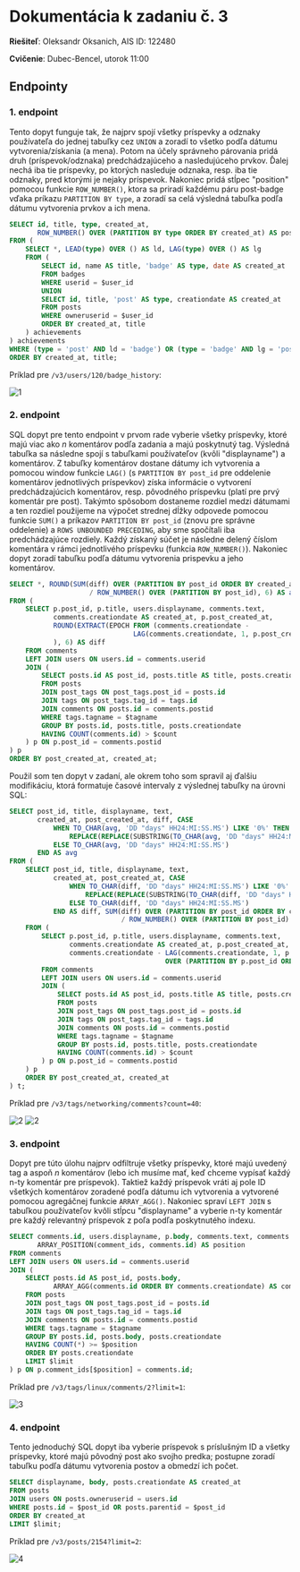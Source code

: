 # Dokumentácia k zadaniu č. 3
**Riešiteľ**: Oleksandr Oksanich, AIS ID: 122480

**Cvičenie**: Dubec-Bencel, utorok 11:00
## Endpointy
### 1. endpoint
Tento dopyt funguje tak, že najprv spojí všetky príspevky a odznaky používateľa do jednej tabuľky cez `UNION` a zoradí to všetko podľa dátumu vytvorenia/získania (a mena). Potom na účely správneho párovania pridá druh (príspevok/odznaka) predchádzajúceho a nasledujúceho prvkov. Ďalej nechá iba tie príspevky, po ktorých nasleduje odznaka, resp. iba tie odznaky, pred ktorými je nejaky príspevok. Nakoniec pridá stĺpec "position" pomocou funkcie `ROW_NUMBER()`, ktora sa priradí každému páru post-badge vďaka príkazu `PARTITION BY type`, a zoradí sa celá výsledná tabuľka podľa dátumu vytvorenia prvkov a ich mena.
```sql
SELECT id, title, type, created_at,
       ROW_NUMBER() OVER (PARTITION BY type ORDER BY created_at) AS position
FROM (
    SELECT *, LEAD(type) OVER () AS ld, LAG(type) OVER () AS lg
    FROM (
        SELECT id, name AS title, 'badge' AS type, date AS created_at
        FROM badges
        WHERE userid = $user_id
        UNION
        SELECT id, title, 'post' AS type, creationdate AS created_at
        FROM posts
        WHERE owneruserid = $user_id
        ORDER BY created_at, title
    ) achievements
) achievements
WHERE (type = 'post' AND ld = 'badge') OR (type = 'badge' AND lg = 'post')
ORDER BY created_at, title;
```
Príklad pre `/v3/users/120/badge_history`:

![1](examples/1.png)
### 2. endpoint
SQL dopyt pre tento endpoint v prvom rade vyberie všetky príspevky, ktoré majú viac ako _n_ komentárov podľa zadania a majú poskytnutý tag. Výsledná tabuľka sa následne spojí s tabuľkami používateľov (kvôli "displayname") a komentárov. Z tabuľky komentárov dostane dátumy ich vytvorenia a pomocou window funkcie `LAG()` (s `PARTITION BY post_id` pre oddelenie komentárov jednotlivých príspevkov) získa informácie o vytvorení predchádzajúcich komentárov, resp. pôvodného príspevku (platí pre prvý komentár pre post). Takýmto spôsobom dostaneme rozdiel medzi dátumami a ten rozdiel použijeme na výpočet strednej dĺžky odpovede pomocou funkcie `SUM()` a príkazov `PARTITION BY post_id` (znovu pre správne oddelenie) a `ROWS UNBOUNDED PRECEDING`, aby sme spočítali iba predchádzajúce rozdiely. Každý získaný súčet je následne delený číslom komentára v rámci jednotlivého príspevku (funkcia `ROW_NUMBER()`). Nakoniec dopyt zoradí tabuľku podľa dátumu vytvorenia prispevku a jeho komentárov.
```sql
SELECT *, ROUND(SUM(diff) OVER (PARTITION BY post_id ORDER BY created_at ROWS UNBOUNDED PRECEDING)
                    / ROW_NUMBER() OVER (PARTITION BY post_id), 6) AS avg
FROM (
    SELECT p.post_id, p.title, users.displayname, comments.text,
           comments.creationdate AS created_at, p.post_created_at,
           ROUND(EXTRACT(EPOCH FROM (comments.creationdate -
                               LAG(comments.creationdate, 1, p.post_created_at) OVER (PARTITION BY p.post_id ORDER BY comments.creationdate))
           ), 6) AS diff
    FROM comments
    LEFT JOIN users ON users.id = comments.userid
    JOIN (
        SELECT posts.id AS post_id, posts.title AS title, posts.creationdate AS post_created_at
        FROM posts
        JOIN post_tags ON post_tags.post_id = posts.id
        JOIN tags ON post_tags.tag_id = tags.id
        JOIN comments ON posts.id = comments.postid
        WHERE tags.tagname = $tagname
        GROUP BY posts.id, posts.title, posts.creationdate
        HAVING COUNT(comments.id) > $count
    ) p ON p.post_id = comments.postid
) p
ORDER BY post_created_at, created_at;
```
Použil som ten dopyt v zadaní, ale okrem toho som spravil aj ďalšiu modifikáciu, ktorá formatuje časové intervaly z výslednej tabuľky na úrovni SQL:
```sql
SELECT post_id, title, displayname, text,
       created_at, post_created_at, diff, CASE
           WHEN TO_CHAR(avg, 'DD "days" HH24:MI:SS.MS') LIKE '0%' THEN
               REPLACE(REPLACE(SUBSTRING(TO_CHAR(avg, 'DD "days" HH24:MI:SS.MS'), 2), '1 days ', '1 day '), '0 days ', '')
           ELSE TO_CHAR(avg, 'DD "days" HH24:MI:SS.MS')
       END AS avg
FROM (
    SELECT post_id, title, displayname, text,
           created_at, post_created_at, CASE
               WHEN TO_CHAR(diff, 'DD "days" HH24:MI:SS.MS') LIKE '0%' THEN
                   REPLACE(REPLACE(SUBSTRING(TO_CHAR(diff, 'DD "days" HH24:MI:SS.MS'), 2), '1 days ', '1 day '), '0 days ', '')
               ELSE TO_CHAR(diff, 'DD "days" HH24:MI:SS.MS')
           END AS diff, SUM(diff) OVER (PARTITION BY post_id ORDER BY created_at ROWS UNBOUNDED PRECEDING)
                            / ROW_NUMBER() OVER (PARTITION BY post_id) AS avg
    FROM (
        SELECT p.post_id, p.title, users.displayname, comments.text,
               comments.creationdate AS created_at, p.post_created_at,
               comments.creationdate - LAG(comments.creationdate, 1, p.post_created_at)
                                       OVER (PARTITION BY p.post_id ORDER BY comments.creationdate) AS diff
        FROM comments
        LEFT JOIN users ON users.id = comments.userid
        JOIN (
            SELECT posts.id AS post_id, posts.title AS title, posts.creationdate AS post_created_at
            FROM posts
            JOIN post_tags ON post_tags.post_id = posts.id
            JOIN tags ON post_tags.tag_id = tags.id
            JOIN comments ON posts.id = comments.postid
            WHERE tags.tagname = $tagname
            GROUP BY posts.id, posts.title, posts.creationdate
            HAVING COUNT(comments.id) > $count
        ) p ON p.post_id = comments.postid
    ) p
    ORDER BY post_created_at, created_at
) t;
```
Príklad pre `/v3/tags/networking/comments?count=40`:

![2](examples/2.1.png)
![2](examples/2.2.png)
### 3. endpoint
Dopyt pre túto úlohu najprv odfiltruje všetky príspevky, ktoré majú uvedený tag a aspoň _n_ komentárov (lebo ich musíme mať, keď chceme vypísať každý n-ty komentár pre príspevok). Taktiež každý príspevok vráti aj pole ID všetkých komentárov zoradené podľa dátumu ich vytvorenia a vytvorené pomocou agregáčnej funkcie `ARRAY_AGG()`. Nakoniec spraví `LEFT JOIN` s tabuľkou používateľov kvôli stĺpcu "displayname" a vyberie n-ty komentár pre každý relevantný príspevok z poľa podľa poskytnutého indexu.
```sql
SELECT comments.id, users.displayname, p.body, comments.text, comments.score,
       ARRAY_POSITION(comment_ids, comments.id) AS position
FROM comments
LEFT JOIN users ON users.id = comments.userid
JOIN (
    SELECT posts.id AS post_id, posts.body,
           ARRAY_AGG(comments.id ORDER BY comments.creationdate) AS comment_ids
    FROM posts
    JOIN post_tags ON post_tags.post_id = posts.id
    JOIN tags ON post_tags.tag_id = tags.id
    JOIN comments ON posts.id = comments.postid
    WHERE tags.tagname = $tagname
    GROUP BY posts.id, posts.body, posts.creationdate
    HAVING COUNT(*) >= $position
    ORDER BY posts.creationdate
    LIMIT $limit
) p ON p.comment_ids[$position] = comments.id;
```
Príklad pre `/v3/tags/linux/comments/2?limit=1`:

![3](examples/3.png)
### 4. endpoint
Tento jednoduchý SQL dopyt iba vyberie príspevok s príslušným ID a všetky príspevky, ktoré majú pôvodný post ako svojho predka; postupne zoradí tabuľku podľa dátumu vytvorenia postov a obmedzí ich počet.
```sql
SELECT displayname, body, posts.creationdate AS created_at
FROM posts
JOIN users ON posts.owneruserid = users.id
WHERE posts.id = $post_id OR posts.parentid = $post_id
ORDER BY created_at
LIMIT $limit;
```
Príklad pre `/v3/posts/2154?limit=2`:

![4](examples/4.png)